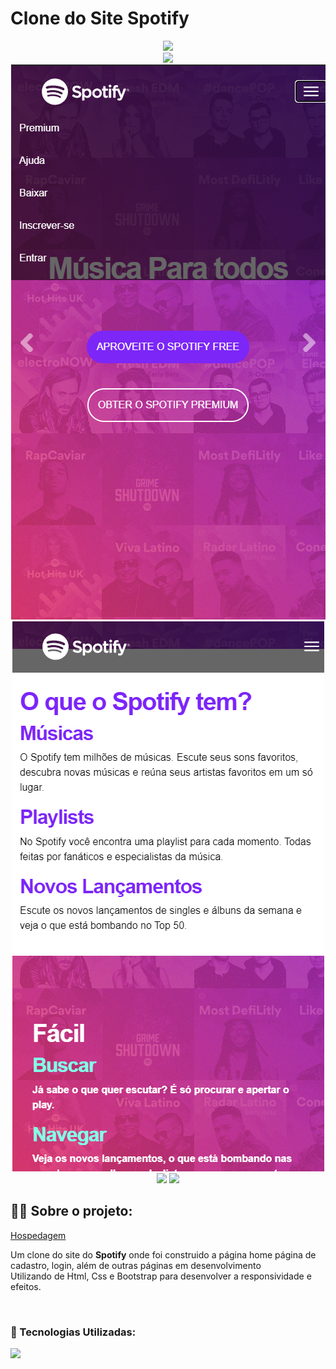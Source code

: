 # Clone do Site Spotify

<div align="center">
 <img src="to_readme_net.gif">
</div>

<div align="center">
 <img src="to_readme_net2.gif">
</div>

<div align="center">
 <img src="to_readme.png">
 <img src="to_readme2.png">
 <img src="to_readme3.png">
 <img src="to_readme4.png">
</div>



## 👨‍💻 Sobre o projeto:
<a href="https://kauasampaio96.github.io/pj-spotify-front-end/">Hospedagem</a>
<p>
   Um clone do site do <b>Spotify</b> onde foi construido a página home página de cadastro, login, além de outras páginas em desenvolvimento<br>
   Utilizando de Html, Css e Bootstrap para desenvolver a responsividade e efeitos.
</p>

<br>

### 🚀 Tecnologias Utilizadas:

<div align="left">
  <img src="https://skillicons.dev/icons?i=html,css,bootstrap"></img>
</div>

